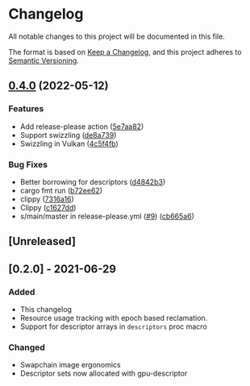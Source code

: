 # Changelog
All notable changes to this project will be documented in this file.

The format is based on [Keep a Changelog](https://keepachangelog.com/en/1.0.0/),
and this project adheres to [Semantic Versioning](https://semver.org/spec/v2.0.0.html).

## [0.4.0](https://www.github.com/zakarumych/sierra/compare/v0.3.1...v0.4.0) (2022-05-12)


### Features

* Add release-please action ([5e7aa82](https://www.github.com/zakarumych/sierra/commit/5e7aa821796db84e55e954d2d8fc2f6b6b2f3173))
* Support swizzling ([de8a739](https://www.github.com/zakarumych/sierra/commit/de8a739ef203bcf5cda6160ad88193e258d7cbe4))
* Swizzling in Vulkan ([4c5f4fb](https://www.github.com/zakarumych/sierra/commit/4c5f4fb47cf94dc6157a4536edc47ae6a98b5e0e))


### Bug Fixes

* Better borrowing for descriptors ([d4842b3](https://www.github.com/zakarumych/sierra/commit/d4842b318a8611690cb23188f514c410016b489d))
* cargo fmt run ([b72ee62](https://www.github.com/zakarumych/sierra/commit/b72ee62af2c249de5f29c37e8df90ede8ffe2327))
* clippy ([7316a16](https://www.github.com/zakarumych/sierra/commit/7316a1678fa5faac3b61cf4c6c44c0a6a803af39))
* Clippy ([c1627dd](https://www.github.com/zakarumych/sierra/commit/c1627dd7728c800ad10b85c373cddd6c56c615de))
* s/main/master in release-please.yml ([#9](https://www.github.com/zakarumych/sierra/issues/9)) ([cb665a6](https://www.github.com/zakarumych/sierra/commit/cb665a61e02136e17ca4932bec022e8f0ecd3230))

## [Unreleased]

## [0.2.0] - 2021-06-29

### Added
- This changelog
- Resource usage tracking with epoch based reclamation.
- Support for descriptor arrays in `descriptors` proc macro

### Changed
- Swapchain image ergonomics
- Descriptor sets now allocated with gpu-descriptor
